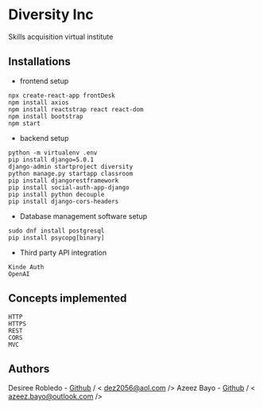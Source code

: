 # Diversity Inc
Skills acquisition virtual institute

## Installations

* frontend setup
```
npx create-react-app frontDesk
npm install axios
npm install reactstrap react react-dom
npm install bootstrap
npm start
```
* backend setup
```
python -m virtualenv .env 
pip install django=5.0.1
django-admin startproject diversity
python manage.py startapp classroom
pip install djangorestframework
pip install social-auth-app-django
pip install python decouple
pip install django-cors-headers
```
* Database management software setup
```
sudo dnf install postgresql
pip install psycopg[binary]
```
* Third party API integration
```
Kinde Auth 
OpenAI
``` 
## Concepts implemented
```
HTTP
HTTPS
REST
CORS
MVC 
``` 

## Authors
Desiree Robledo - [Github](https://github.com/LadyD56) / < dez2056@aol.com />
Azeez Bayo - [Github](https://github.com/AzeezBayo) / < azeez.bayo@outlook.com />

